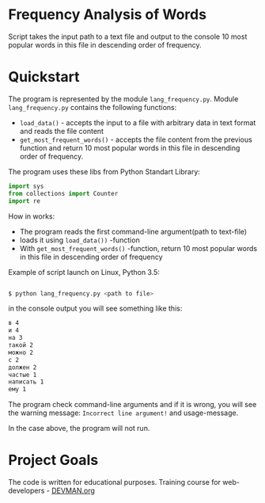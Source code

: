 # Frequency Analysis of Words

Script takes the input path to a text file and output to the console 10 most popular words in this file in descending order of frequency.

# Quickstart

The program is represented by the module ```lang_frequency.py```.
Module ```lang_frequency.py``` contains the following functions:

- ```load_data()``` - accepts the input to a file with arbitrary data in text format and reads the file content
- ```get_most_frequent_words()``` - accepts the file content  from the previous function and return 10 most popular words in this file in descending order of frequency.

The program uses these libs from Python Standart Library:

```python
import sys
from collections import Counter
import re

```

How in works:
- The program reads  the first command-line argument(path to text-file)
- loads it using  ```load_data())``` -function
- With ```get_most_frequent_words()``` -function, return 10 most popular words in this file in descending order of frequency

Example of script launch on Linux, Python 3.5:

```bash

$ python lang_frequency.py <path to file>

```
in the console  output you will see something  like this:
```bash
в 4
и 4
на 3
такой 2
можно 2
с 2
должен 2
частые 1
написать 1
ему 1
```

The program check command-line arguments and if it is wrong,  you will see the warning message:
```Incorrect line argument!```
and usage-message.

In the case above, the program will not run.


# Project Goals

The code is written for educational purposes. Training course for web-developers - [DEVMAN.org](https://devman.org)
